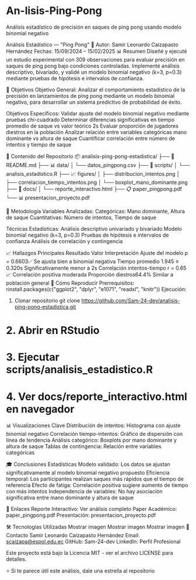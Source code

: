 # An-lisis-Ping-Pong
Análisis estadístico de precisión en saques de ping pong usando modelo binomial negativo

Análisis Estadístico — "Ping Pong" 🏓
Autor: Samir Leonardo Caizapasto Hernández 
Fechas: 15/09/2024 – 15/02/2025
📊 Resumen
Diseñé y ejecuté un estudio experimental con 309 observaciones para evaluar precisión en saques de ping pong bajo condiciones controladas. Implementé análisis descriptivo, bivariado, y validé un modelo binomial negativo (k=3, p=0.3) mediante pruebas de hipótesis e intervalos de confianza.

🎯 Objetivos
Objetivo General:
Analizar el comportamiento estadístico de la precisión en lanzamientos de ping pong mediante un modelo binomial negativo, para desarrollar un sistema predictivo de probabilidad de éxito.

Objetivos Específicos:
Validar ajuste del modelo binomial negativo mediante pruebas chi-cuadrado
Determinar diferencias significativas en tiempo promedio de saque vs valor teórico 2s
Evaluar proporción de jugadores diestros en la población
Analizar relación entre variables categóricas mano dominante vs altura de saque
Cuantificar correlación entre número de intentos y tiempo de saque

📁 Contenido del Repositorio
📦 analisis-ping-pong-estadistica/
├── 📄 README.md
├── 📊 data/
│   └── datos_pingpong.csv
├── 📝 scripts/
│   └── analisis_estadistico.R
├── 📈 figures/
│   ├── distribucion_intentos.png
│   ├── correlacion_tiempo_intentos.png
│   └── boxplot_mano_dominante.png
├── 📑 docs/
│   └── reporte_interactivo.html
├── 📋 paper_pingpong.pdf
└── 📊 presentacion_proyecto.pdf

🔬 Metodología
Variables Analizadas:
Categóricas: Mano dominante, Altura de saque
Cuantitativas: Número de intentos, Tiempo de saque

Técnicas Estadísticas:
Análisis descriptivo univariado y bivariado
Modelo binomial negativo (k=3, p=0.3)
Pruebas de hipótesis e intervalos de confianza
Análisis de correlación y contingencia

📈 Hallazgos Principales
Resultado Valor Interpretación Ajuste del modelo p = 0.6603✅ Se ajusta bien a binomial negativa 
Tiempo promedio 1.945 ± 0.320s Significativamente menor a 2s 
Correlación intentos-tiempo r = 0.65📈 Correlación positiva moderada 
Proporción diestros64.4% Similar a población general
🔧 Cómo Reproducir
Prerrequisitos:
rinstall.packages(c("ggplot2", "dplyr", "e1071", "readxl", "knitr"))
Ejecución:
 1. Clonar repositorio
git clone https://github.com/Sam-24-dev/analisis-ping-pong-estadistica.git
# 2. Abrir en RStudio
# 3. Ejecutar scripts/analisis_estadistico.R
# 4. Ver docs/reporte_interactivo.html en navegador

📊 Visualizaciones Clave
Distribución de intentos: Histograma con ajuste binomial negativo
Correlación tiempo-intentos: Gráfico de dispersión con línea de tendencia
Análisis categórico: Boxplots por mano dominante y altura de saque
Tablas de contingencia: Relación entre variables categóricas

🎓 Conclusiones Estadísticas
Modelo validado: Los datos se ajustan significativamente al modelo binomial negativo propuesto
Eficiencia temporal: Los participantes realizan saques más rápidos que el tiempo de referencia
Efecto de fatiga: Correlación positiva sugiere aumento de tiempo con más intentos
Independencia de variables: No hay asociación significativa entre mano dominante y altura de saque

🔗 Enlaces
Reporte Interactivo: Ver análisis completo
Paper Académico: paper_pingpong.pdf
Presentación: presentacion_proyecto.pdf

🛠️ Tecnologías Utilizadas
Mostrar imagen
Mostrar imagen
Mostrar imagen
📧 Contacto
Samir Leonardo Caizapasto Hernández
Email: scaizapa@espol.edu.ec
GitHub: Sam-24-dev
LinkedIn: Perfil Profesional

Este proyecto está bajo la Licencia MIT - ver el archivo LICENSE para detalles.

⭐ Si te parece útil este análisis, dale una estrella al repositorio
